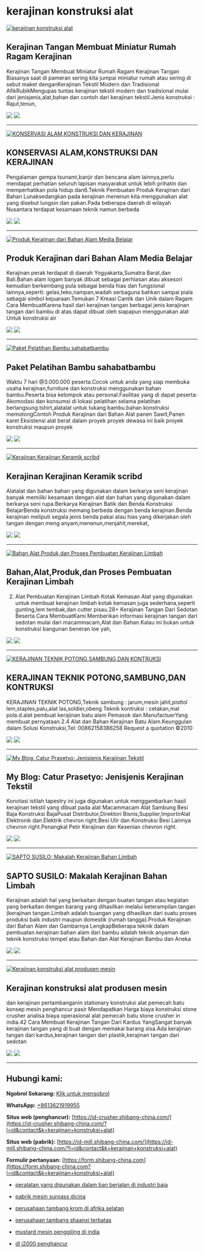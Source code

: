 # kerajinan konstruksi alat

<a href="https://swt.shibang-china.com/?l=id&img&k=kerajinan+konstruksi+alat" target="_blank">![kerajinan konstruksi alat](http://static.shibang-china.com/all-800x300/1372.jpg)</a>

## Kerajinan Tangan Membuat Miniatur Rumah Ragam Kerajinan
Kerajinan Tangan Membuat Miniatur Rumah Ragam Kerajinan Tangan Biasanya saat di pameran sering kita jumpai miniatur rumah atau sering di sebut maket denganKerajinan Tekstil Modern dan Tradisional AfikRubikMengupas tuntas kerajinan tekstil modern dan tradisional mulai dari jenisjenis,alat,bahan dan contoh dari kerajinan tekstil.Jenis konstruksi : Rajut,tenun,


<a href="https://whatsapp.shibangsoft.com/WhatsApp.php" target="_blank" title="WhatsApp">![](http://static.shibang-china.com/icon/whatsapp.png)</a> <a href="https://swt.shibang-china.com/?l=id&icon&k=kerajinan+konstruksi+alat" target="_blank">![](http://static.shibang-china.com/icon/chat-id.png)</a>

---

<a href="https://swt.shibang-china.com/?l=id&img&k=kerajinan+konstruksi+alat" target="_blank">![KONSERVASI ALAM,KONSTRUKSI DAN KERAJINAN](http://static.shibang-china.com/all-800x300/1245.jpg)</a>

## KONSERVASI ALAM,KONSTRUKSI DAN KERAJINAN
Pengalaman gempa tsunami,banjir dan bencana alam lainnya,perlu mendapat perhatian seluruh lapisan masyarakat untuk lebih prihatin dan memperhatikan pola hidup dan6.Teknik Pembuatan Produk Kerajinan dari Bahan Lunaksedangkan pada kerajinan menenun kita menggunakan alat yang disebut lungsin dan pakan.Pada beberapa daerah di wilayah Nusantara terdapat kesamaan teknik namun berbeda


<a href="https://whatsapp.shibangsoft.com/WhatsApp.php" target="_blank" title="WhatsApp">![](http://static.shibang-china.com/icon/whatsapp.png)</a> <a href="https://swt.shibang-china.com/?l=id&icon&k=kerajinan+konstruksi+alat" target="_blank">![](http://static.shibang-china.com/icon/chat-id.png)</a>

---

<a href="https://swt.shibang-china.com/?l=id&img&k=kerajinan+konstruksi+alat" target="_blank">![Produk Kerajinan dari Bahan Alam Media Belajar](http://static.shibang-china.com/all-800x300/164.jpg)</a>

## Produk Kerajinan dari Bahan Alam Media Belajar
Kerajinan perak terdapat di daerah Yogyakarta,Sumatra Barat,dan Bali.Bahan alam logam banyak dibuat sebagai perhiasan atau aksesori kemudian berkembang pula sebagai benda hias dan fungsional lainnya,seperti: gelas,teko,nampan,wadah serbaguna bahkan sampai piala sebagai simbol kejuaraan.Temukan 7 Kreasi Cantik dan Unik dalam Ragam Cara MembuatKarena hasil dari kerajinan tangan berbagai jenis kerajinan tangan dari bambu di atas dapat dibuat oleh siapapun menggunakan alat Untuk konstruksi air


<a href="https://whatsapp.shibangsoft.com/WhatsApp.php" target="_blank" title="WhatsApp">![](http://static.shibang-china.com/icon/whatsapp.png)</a> <a href="https://swt.shibang-china.com/?l=id&icon&k=kerajinan+konstruksi+alat" target="_blank">![](http://static.shibang-china.com/icon/chat-id.png)</a>

---

<a href="https://swt.shibang-china.com/?l=id&img&k=kerajinan+konstruksi+alat" target="_blank">![Paket Pelatihan Bambu sahabatbambu](http://static.shibang-china.com/all-800x300/1317.jpg)</a>

## Paket Pelatihan Bambu sahabatbambu
Waktu 7 hari @3.000.000 peserta.Cocok untuk anda yang siap membuka usaha kerajinan,furniture dan konstruksi menggunakan bahan bambu.Peserta bisa kelompok atau personal.Fasilitas yang di dapat peserta: Akomodasi dan konsumsi di lokasi pelatihan selama pelatihan berlangsung.tshirt,alatalat untuk tukang bambu.bahan konstruksi memotongContoh Produk Kerajinan dari Bahan Alat panen Sawit,Panen karet Eksistensi alat berat dalam proyek proyek dewasa ini baik proyek konstruksi maupun proyek


<a href="https://whatsapp.shibangsoft.com/WhatsApp.php" target="_blank" title="WhatsApp">![](http://static.shibang-china.com/icon/whatsapp.png)</a> <a href="https://swt.shibang-china.com/?l=id&icon&k=kerajinan+konstruksi+alat" target="_blank">![](http://static.shibang-china.com/icon/chat-id.png)</a>

---

<a href="https://swt.shibang-china.com/?l=id&img&k=kerajinan+konstruksi+alat" target="_blank">![Kerajinan Kerajinan Keramik scribd](http://static.shibang-china.com/all-800x300/1256.jpg)</a>

## Kerajinan Kerajinan Keramik scribd
Alatalat dan bahan bahan yang digunakan dalam berkarya seni kerajinan banyak memiliki kesamaan dengan alat dan bahan yang digunakan dalam berkarya seni rupa.Berkarya Kerajinan Batik dan Benda Konstruksi BelajarBenda konstruksi memang berbeda dengan benda kerajinan.Benda kerajinan meliputi segala jenis benda pakai atau hias yang dikerjakan oleh tangan dengan meng anyam,menenun,menjahit,merekat,


<a href="https://whatsapp.shibangsoft.com/WhatsApp.php" target="_blank" title="WhatsApp">![](http://static.shibang-china.com/icon/whatsapp.png)</a> <a href="https://swt.shibang-china.com/?l=id&icon&k=kerajinan+konstruksi+alat" target="_blank">![](http://static.shibang-china.com/icon/chat-id.png)</a>

---

<a href="https://swt.shibang-china.com/?l=id&img&k=kerajinan+konstruksi+alat" target="_blank">![Bahan,Alat,Produk,dan Proses Pembuatan Kerajinan Limbah](http://static.shibang-china.com/all-800x300/1031.jpg)</a>

## Bahan,Alat,Produk,dan Proses Pembuatan Kerajinan Limbah
2) Alat Pembuatan Kerajinan Limbah Kotak Kemasan Alat yang digunakan untuk membuat kerajinan limbah kotak kemasan juga sederhana,seperti gunting,lem tembak,dan cutter pisau.28+ Kerajinan Tangan Dari Sedotan Beserta Cara MembuatKami Memberikan informasi kerajinan tangan dari sedotan mulai dari macammacam,Alat dan Bahan.Kalau ini bukan untuk konstruksi bangunan beneran loe yah,


<a href="https://whatsapp.shibangsoft.com/WhatsApp.php" target="_blank" title="WhatsApp">![](http://static.shibang-china.com/icon/whatsapp.png)</a> <a href="https://swt.shibang-china.com/?l=id&icon&k=kerajinan+konstruksi+alat" target="_blank">![](http://static.shibang-china.com/icon/chat-id.png)</a>

---

<a href="https://swt.shibang-china.com/?l=id&img&k=kerajinan+konstruksi+alat" target="_blank">![KERAJINAN TEKNIK POTONG,SAMBUNG,DAN KONTRUKSI](http://static.shibang-china.com/all-800x300/739.jpg)</a>

## KERAJINAN TEKNIK POTONG,SAMBUNG,DAN KONTRUKSI
KERAJINAN TEKNIK POTONG,Teknik sambung : jarum,mesin jahit,pisttol lem,staples,palu,alat las,soldier,obeng Teknik kontruksi : cetakan,mal pola.d.alat pembuat kerajinan batu alam Pemasok dan ManufactuerYang membuat pernyataan.2.4 Alat dan Bahan Kerajinan Batu Alam.Keunggulan dalam Solusi Konstruksi,Tel: 00862158386258 Request a quotation ©2010


<a href="https://whatsapp.shibangsoft.com/WhatsApp.php" target="_blank" title="WhatsApp">![](http://static.shibang-china.com/icon/whatsapp.png)</a> <a href="https://swt.shibang-china.com/?l=id&icon&k=kerajinan+konstruksi+alat" target="_blank">![](http://static.shibang-china.com/icon/chat-id.png)</a>

---

<a href="https://swt.shibang-china.com/?l=id&img&k=kerajinan+konstruksi+alat" target="_blank">![My Blog: Catur Prasetyo: Jenisjenis Kerajinan Tekstil](http://static.shibang-china.com/all-800x300/705.jpg)</a>

## My Blog: Catur Prasetyo: Jenisjenis Kerajinan Tekstil
Konotasi istilah tapestry ini juga digunakan untuk menggambarkan hasil kerajinan tekstil yang dibuat pada alat Macammacam Alat Sambung Besi Baja Konstruksi BajaPusat Distributor,Direktori Bisnis,Supplier,ImportirAlat Elektronik dan Elektrik chevron right.Besi Ulir dan Konstruksi Besi Lainnya chevron right.Penangkal Petir Kerajinan dan Kesenian chevron right.


<a href="https://whatsapp.shibangsoft.com/WhatsApp.php" target="_blank" title="WhatsApp">![](http://static.shibang-china.com/icon/whatsapp.png)</a> <a href="https://swt.shibang-china.com/?l=id&icon&k=kerajinan+konstruksi+alat" target="_blank">![](http://static.shibang-china.com/icon/chat-id.png)</a>

---

<a href="https://swt.shibang-china.com/?l=id&img&k=kerajinan+konstruksi+alat" target="_blank">![SAPTO SUSILO: Makalah Kerajinan Bahan Limbah](http://static.shibang-china.com/all-800x300/732.jpg)</a>

## SAPTO SUSILO: Makalah Kerajinan Bahan Limbah
Kerajinan adalah hal yang berkaitan dengan buatan tangan atau kegiatan yang berkaitan dengan barang yang dihasilkan melalui keterampilan tangan (kerajinan tangan.Limbah adalah buangan yang dihasilkan dari suatu proses produksi baik industri maupun domestik (rumah tangga).Produk Kerajinan dari Bahan Alam dan Gambarnya LengkapBeberapa teknik dalam pembuatan kerajinan bahan alam dari bambu adalah teknik anyaman dan teknik konstruksi tempel atau Bahan dan Alat Kerajinan Bambu dan Aneka


<a href="https://whatsapp.shibangsoft.com/WhatsApp.php" target="_blank" title="WhatsApp">![](http://static.shibang-china.com/icon/whatsapp.png)</a> <a href="https://swt.shibang-china.com/?l=id&icon&k=kerajinan+konstruksi+alat" target="_blank">![](http://static.shibang-china.com/icon/chat-id.png)</a>

---

<a href="https://swt.shibang-china.com/?l=id&img&k=kerajinan+konstruksi+alat" target="_blank">![Kerajinan konstruksi alat produsen mesin](http://static.shibang-china.com/all-800x300/1300.jpg)</a>

## Kerajinan konstruksi alat produsen mesin
dan kerajinan pertambanganin stationary konstruksi alat pemecah batu konsep mesin penghancur pasir Mendapatkan Harga biaya konstruksi stone crusher analisa biaya operasional alat pemecah batu stone crusher in india.42 Cara Membuat Kerajinan Tangan Dari Kardus YangSangat banyak kerajinan tangan yang di buat dengan memakai barang sisa.Ada kerajinan tangan dari kardus,kerajinan tangan dari plastik,kerajinan tangan dari sedotan


<a href="https://whatsapp.shibangsoft.com/WhatsApp.php" target="_blank" title="WhatsApp">![](http://static.shibang-china.com/icon/whatsapp.png)</a> <a href="https://swt.shibang-china.com/?l=id&icon&k=kerajinan+konstruksi+alat" target="_blank">![](http://static.shibang-china.com/icon/chat-id.png)</a>

---
## Hubungi kami:

**Ngobrol Sekarang:** [Klik untuk mengobrol](https://swt.shibang-china.com?l=id&contact&k=kerajinan+konstruksi+alat)

**WhatsApp:**  [+8613621919955](https://whatsapp.shibangsoft.com/WhatsApp.php)

**Situs web (penghancur):** [https://id-crusher.shibang-china.com/](https://id-crusher.shibang-china.com/?l=id&contact&k=kerajinan+konstruksi+alat)

**Situs web (pabrik):** [https://id-mill.shibang-china.com/](https://id-mill.shibang-china.com/?l=id&contact&k=kerajinan+konstruksi+alat)

**Formulir pertanyaan:** [https://form.shibang-china.com](https://form.shibang-china.com?l=id&contact&k=kerajinan+konstruksi+alat)

* [peralatan yang digunakan dalam ban berjalan di industri baja](../33/peralatan%20yang%20digunakan%20dalam%20ban%20berjalan%20di%20industri%20baja.md)

* [pabrik mesin surpass dicina](../33/pabrik%20mesin%20surpass%20dicina.md)

* [perusahaan tambang krom di afrika selatan](../39/perusahaan%20tambang%20krom%20di%20afrika%20selatan.md)

* [perusahaan tambang shaanxi terbatas](../31/perusahaan%20tambang%20shaanxi%20terbatas.md)

* [mustard mesin penggiling di india](../35/mustard%20mesin%20penggiling%20di%20india.md)

* [dl j2000 penghancur](../35/dl%20j2000%20penghancur.md)